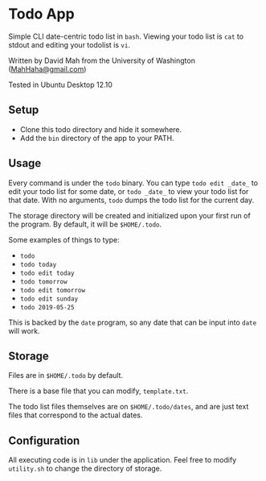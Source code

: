 # Todo App

Simple CLI date-centric todo list in `bash`. Viewing your todo list is `cat` to
stdout and editing your todolist is `vi`.

Written by David Mah from the University of Washington (MahHaha@gmail.com)

Tested in Ubuntu Desktop 12.10

## Setup

* Clone this todo directory and hide it somewhere.
* Add the `bin` directory of the app to your PATH.

## Usage

Every command is under the `todo` binary. You can type `todo edit
_date_` to edit your todo list for some date, or `todo _date_` to view
your todo list for that date. With no arguments, `todo` dumps the todo
list for the current day.

The storage directory will be created and initialized upon your first
run of the program. By default, it will be `$HOME/.todo`.

Some examples of things to type:

* `todo`
* `todo today`
* `todo edit today`
* `todo tomorrow`
* `todo edit tomorrow`
* `todo edit sunday`
* `todo 2019-05-25`

This is backed by the `date` program, so any date that can be input into
`date` will work.

## Storage

Files are in `$HOME/.todo` by default.

There is a base file that you can modify, `template.txt`.

 The todo list files themselves are on `$HOME/.todo/dates`, and are just
text files that correspond to the actual dates.

## Configuration

All executing code is in `lib` under the application. Feel free to
modify `utility.sh` to change the directory of storage.
